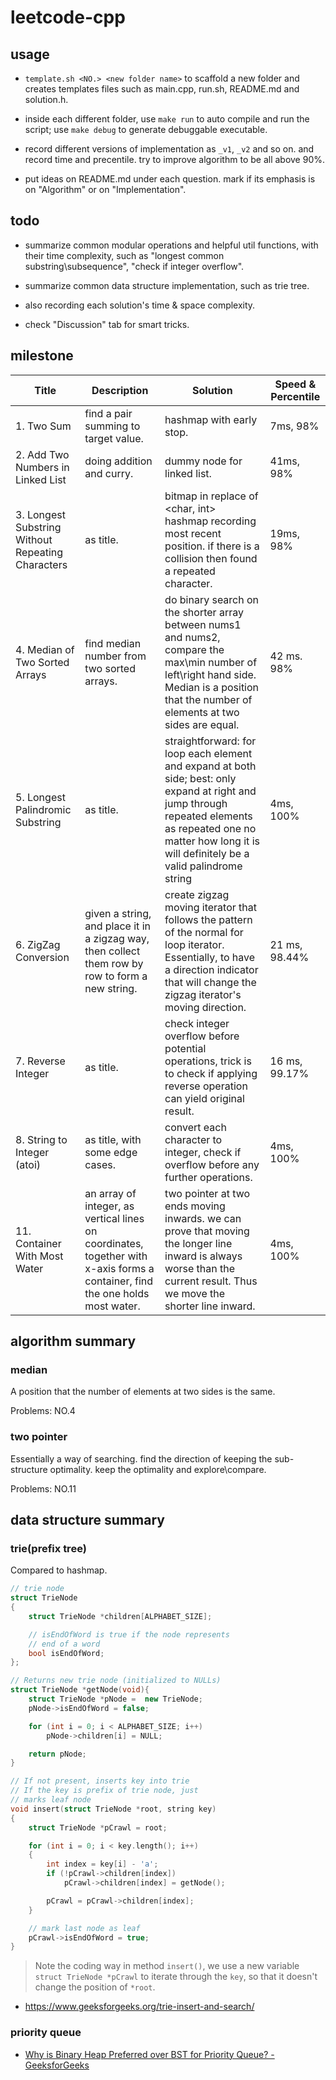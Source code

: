 # leetcode-cpp

## usage

- `template.sh <NO.> <new folder name>` to scaffold a new folder and creates templates files such as main.cpp, run.sh, README.md and solution.h.

- inside each different folder, use `make run` to auto compile and run the script; use `make debug` to generate debuggable executable.

- record different versions of implementation as `_v1`, `_v2` and so on. and record time and precentile. try to improve algorithm to be all above 90%.

- put ideas on README.md under each question. mark if its emphasis is on "Algorithm" or on "Implementation".

## todo

- summarize common modular operations and helpful util functions, with their time complexity, such as "longest common substring\subsequence", "check if integer overflow".

- summarize common data structure implementation, such as trie tree.

- also recording each solution's time & space complexity. 

- check "Discussion" tab for smart tricks.

## milestone

| Title | Description | Solution | Speed & Percentile |
| ----- | ----- | -------- | ---------- |
|1. Two Sum | find a pair summing to target value. | hashmap with early stop. | 7ms, 98% |
|2. Add Two Numbers in Linked List | doing addition and curry. | dummy node for linked list. | 41ms, 98% | 
|3. Longest Substring Without Repeating Characters | as title. | bitmap in replace of <char, int> hashmap recording most recent position. if there is a collision then found a repeated character. | 19ms, 98% |
|4. Median of Two Sorted Arrays | find median number from two sorted arrays. | do binary search on the shorter array between nums1 and nums2, compare the max\min number of left\right hand side. Median is a position that the number of elements at two sides are equal. | 42 ms. 98% | 
|5. Longest Palindromic Substring | as title. | straightforward: for loop each element and expand at both side; best: only expand at right and jump through repeated elements as repeated one no matter how long it is will definitely be a valid palindrome string | 4ms, 100% |
|6. ZigZag Conversion | given a string, and place it in a zigzag way, then collect them row by row to form a new string. | create zigzag moving iterator that follows the pattern of the normal for loop iterator. Essentially, to have a direction indicator that will change the zigzag iterator's moving direction. | 21 ms, 98.44%|
|7. Reverse Integer | as title. |  check integer overflow before potential operations, trick is to check if applying reverse operation can yield original result. | 16 ms, 99.17%|
|8. String to Integer (atoi) | as title, with some edge cases. | convert each character to integer, check if overflow before any further operations. | 4ms, 100%|
|11. Container With Most Water | an array of integer, as vertical lines on coordinates, together with x-axis forms a container, find the one holds most water. | two pointer at two ends moving inwards. we can prove that moving the longer line inward is always worse than the current result. Thus we move the shorter line inward.  | 4ms, 100%|

## algorithm summary

### median

A position that the number of elements at two sides is the same.

Problems: NO.4


### two pointer

Essentially a way of searching. find the direction of keeping the sub-structure optimality. keep the optimality and explore\compare.

Problems: NO.11


## data structure summary

### trie(prefix tree)

Compared to hashmap.

```c++
// trie node
struct TrieNode
{
    struct TrieNode *children[ALPHABET_SIZE];

    // isEndOfWord is true if the node represents
    // end of a word
    bool isEndOfWord;
};

// Returns new trie node (initialized to NULLs)
struct TrieNode *getNode(void){
    struct TrieNode *pNode =  new TrieNode;
    pNode->isEndOfWord = false;

    for (int i = 0; i < ALPHABET_SIZE; i++)
        pNode->children[i] = NULL;

    return pNode;
}

// If not present, inserts key into trie
// If the key is prefix of trie node, just
// marks leaf node
void insert(struct TrieNode *root, string key)
{
    struct TrieNode *pCrawl = root;

    for (int i = 0; i < key.length(); i++)
    {
        int index = key[i] - 'a';
        if (!pCrawl->children[index])
            pCrawl->children[index] = getNode();

        pCrawl = pCrawl->children[index];
    }

    // mark last node as leaf
    pCrawl->isEndOfWord = true;
}
```
> Note the coding way in method `insert()`, we use a new variable `struct TrieNode *pCrawl` to iterate through the `key`, so that it doesn't change the position of `*root`.

- https://www.geeksforgeeks.org/trie-insert-and-search/

### priority queue

- [Why is Binary Heap Preferred over BST for Priority Queue? - GeeksforGeeks](https://www.geeksforgeeks.org/why-is-binary-heap-preferred-over-bst-for-priority-queue/)
